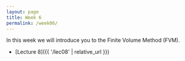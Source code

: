 ```yaml
---
layout: page
title: Week 6
permalink: /week06/
---
```


In this week we will introduce you to the Finite Volume Method (FVM).

* [Lecture 8]({{ '/lec08' | relative_url }})

